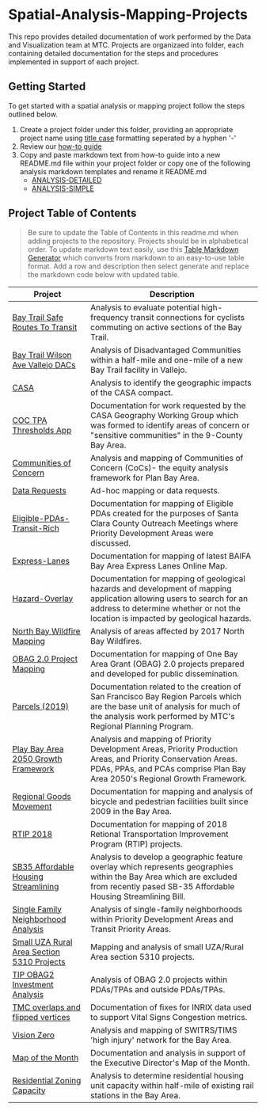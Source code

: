 # Spatial-Analysis-Mapping-Projects
This repo provides detailed documentation of work performed by the Data and Visualization team at MTC.  Projects are organizaed into folder, each containing detailed documentation for the steps and procedures implemented in support of each project.

## Getting Started 
To get started with a spatial analysis or mapping project follow the steps outlined below. 

1. Create a project folder under this folder, providing an appropriate project name using [title case](http://titlecase.com/) formatting seperated by a hyphen '-' 
2. Review our [how-to guide](https://github.com/BayAreaMetro/dv-project-templates) 
3. Copy and paste markdown text from how-to guide into a new README.md file within your project folder or copy one of the following analysis markdown templates and rename it README.md
   - [ANALYSIS-DETAILED](https://github.com/BayAreaMetro/dv-project-templates/blob/master/ANALYSIS-DETAILED.md) 
   - [ANALYSIS-SIMPLE](https://github.com/BayAreaMetro/dv-project-templates/blob/master/ANALYSIS-SIMPLE.md)

## Project Table of Contents

> Be sure to update the Table of Contents in this readme.md when adding projects to the repository. Projects should be in alphabetical order. To update markdown text easily, use this [Table Markdown Generator](https://www.tablesgenerator.com/markdown_tables) which converts from markdown to an easy-to-use table format. Add a row and description then select generate and replace the markdown code below with updated table. 

| **Project**                                                                              | **Description**                                                                                                                                                                                            |
|------------------------------------------------------------------------------------------|------------------------------------------------------------------------------------------------------------------------------------------------------------------------------------------------------------|
| [Bay Trail Safe Routes To Transit](Bay-Trail-Safe-Routes-To-Transit)                     | Analysis to evaluate potential high-frequency transit  connections for cyclists commuting on active sections of the Bay Trail.                                                                             |
| [Bay Trail Wilson Ave Vallejo DACs](BayTrail-Wilson-Ave-Vallejo-DACs)                    | Analysis of Disadvantaged Communities within a half-mile and one-mile of a new Bay Trail facility in Vallejo.                                                                                              |
| [CASA](CASA)                                                                             | Analysis to identify the geographic impacts of the CASA compact.                                                                                                                                           |
| [COC TPA Thresholds App](COC-TPA-Thresholds-App)                                         | Documentation for work requested by the CASA Geography Working Group which was formed to identify areas of concern or "sensitive communities" in the 9-County Bay Area.                                    |
| [Communities of Concern](Communities-of-Concern)                                         | Analysis and mapping of Communities of Concern (CoCs)- the equity analysis framework for Plan Bay Area.                                                                                               |
| [Data Requests](Data-Requests)                                                           | Ad-hoc mapping or data requests.                                                                                                                                                                           |
| [Eligible-PDAs-Transit-Rich](Eligible-PDAs-Transit-Rich)                                 | Documentation for mapping of Eligible PDAs created for the purposes of Santa Clara County Outreach Meetings where Priority Development Areas were discussed.                                               |
| [Express-Lanes](Express-Lanes)                                                           | Documentation for mapping of latest BAIFA Bay Area Express Lanes Online Map.                                                                                                                               |
| [Hazard-Overlay](Hazard-Overlay)                                                         | Documentation for mapping of geological hazards and development of mapping application allowing users to search for an address to determine whether or not the location is impacted by geological hazards. |
| [North Bay Wildfire Mapping](North-Bay-Wildfire-Mapping)                                 | Analysis of areas affected by 2017 North Bay Wildfires.                                                                                                                                                    |
| [OBAG 2.0 Project Mapping](OBAG-2-Project-Mapping)                                       | Documentation for mapping of One Bay Area Grant (OBAG) 2.0 projects prepared and developed for public dissemination.                                                                                       |
| [Parcels (2019)](Parcel)                                                                 | Documentation related to the creation of San Francisco Bay Region Parcels which are the base unit of analysis for much of the analysis work performed by MTC's Regional Planning Program.                  |
| [Play Bay Area 2050 Growth Framework](Plan-Bay-Area-2050-Growth-Framework)               | Analysis and mapping of Priority Development Areas, Priority Production Areas, and Priority Conservation Areas. PDAs, PPAs, and PCAs comprise Plan Bay Area 2050's Regional Growth Framework.              |
| [Regional Goods Movement](Regional-Goods-Movement)                                       | Documentation for mapping and analysis of bicycle and pedestrian facilities built since 2009 in the Bay Area.                                                                                              |
| [RTIP 2018](RTIP-2018)                                                                   | Documentation for mapping of 2018 Retional Transportation Improvement Program (RTIP) projects.                                                                                                             |
| [SB35 Affordable Housing Streamlining](SB35-Affordable-Housing-Streamlining)             | Analysis to develop a geographic feature overlay which represents geographies within the Bay Area which are excluded from recently pased SB-35 Affordable Housing Streamlining Bill.                       |
| [Single Family Neighborhood Analysis](Single-Family-Neighborhoods_PDA_TPA_Walkable)      | Analysis of single-family neighborhoods within Priority Development Areas and Transit Priority Areas.                                                                                                      |
| [Small UZA Rural Area Section 5310 Projects](Small-UZA-Rural-Area-Section-5310-Projects) | Mapping and analysis of small UZA/Rural Area section 5310 projects.                                                                                                                                        |
| [TIP OBAG2 Investment Analysis](TIP-OBAG2-Investment-Analysis)                           | Analysis of OBAG 2.0 projects within PDAs/TPAs and outside PDAs/TPAs.                                                                                                                                      |
| [TMC overlaps and flipped vertices](TMC-overlaps-and-flipped-vertices)                   | Documentation of fixes for INRIX data used to support Vital Signs Congestion metrics.                                                                                                                      |
| [Vision Zero](Vision-Zero)                                                               | Analysis and mapping of SWITRS/TIMS 'high injury' network for the Bay Area.                                                                                                                                |
| [Map of the Month](motm)                                                                 | Documentation and analysis in support of the Executive Director's Map of the Month.                                                                                                                        |
| [Residential Zoning Capacity](Residential-Zoning-Capacity)                               | Analysis to determine residential housing unit capacity within half-mile of existing rail stations in the Bay Area.                                                                                        |
